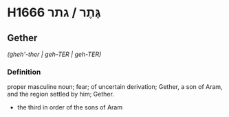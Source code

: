 # H1666 גֶּתֶר / גתר

## Gether

_(gheh'-ther | ɡeh-TER | ɡeh-TER)_

### Definition

proper masculine noun; fear; of uncertain derivation; Gether, a son of Aram, and the region settled by him; Gether.

- the third in order of the sons of Aram
